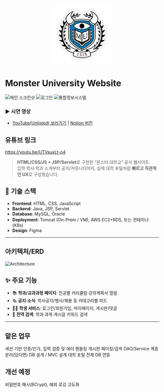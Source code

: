 <p align="center">
  <img src="./images/github_readme_logo.jpg" alt="Monster University hero" width="200" />
</p>

# Monster University Website

![메인 스크린샷]("https://github.com/user-attachments/assets/ed7a1dcd-aa04-4880-b52c-c55ed160d378")
![로그인]("https://github.com/user-attachments/assets/4cbdd60f-77e8-417e-8213-06b9f1cba353")
![통합정보시스템]("https://github.com/user-attachments/assets/9370ae3f-f78b-4846-8a84-8c6f4d7e0afb")

### ▶ 시연 영상
- [YouTube(Unlisted) 보러가기](https://youtu.be/UTVsuxLt-o4) | [Notion 버전](https://www.notion.so/MonsterUniv-JSP-Servlet-26cba5b0d4908016a2badf706197922b#26cba5b0d49080819ca1e01c27f63992)

## 유튜브 링크
https://youtu.be/UTVsuxLt-o4

> **HTML/CSS/JS + JSP/Servlet**로 구현한 “몬스터 대학교” 공식 웹사이트.  
> 입학·학사·학과 소개부터 공지/커뮤니티까지, 실제 대학 포털처럼 **빠르고 직관적인 UX**로 구성했습니다.

## 🚀 기술 스택

- **Frontend**: HTML, CSS, JavaScript  
- **Backend**: Java, JSP, Servlet  
- **Database**: MySQL, Oracle  
- **Deployment**: Tomcat (On-Prem / VM), AWS EC2+RDS, 또는 컨테이너(K8s)  
- **Design**: Figma

---

## 아키텍처/ERD
![Architecture]("https://github.com/user-attachments/assets/894004c3-7aaf-4f08-99f5-38f09a96a8b1")

## ✨ 주요 기능

- 📚 **학과/교과과정 페이지**: 전공별 커리큘럼·강의계획서 열람  
- 🗞 **공지·소식**: 학사공지/행사/채용 등 카테고리별 피드  
- 🧑‍🎓 **학생 서비스**: 로그인/회원가입, 마이페이지, 게시판/댓글  
- 🔎 **전역 검색**: 학과·과목·게시글 키워드 검색  

---

## 맡은 업무

세션 기반 인증/인가, 입력 검증 및 에러 핸들링
게시판 페이징/검색
DAO/Service 계층 분리(있다면)
DB 설계 / MVC 설계
대학 포털 전체 DB 연동

## 개선 예정

비밀번호 해시(BCrypt), 예외 로깅 고도화
